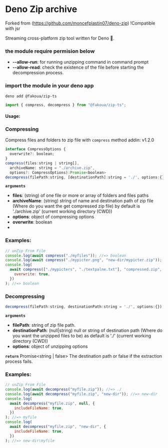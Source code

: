 # Deno Zip archive

Forked from (https://github.com/moncefplastin07/deno-zip) !Compatible with jsr

Streaming cross-platform zip tool written for Deno 🦕.

### the module require permision below

- **--allow-run**: for running unzipping command in command prompt
- **--allow-read**: check the existence of the file before starting the
  decompression process.

### import the module in your deno app

```
deno add @fakoua/zip-ts
```

```js
import { compress, decompress } from "@fakoua/zip-ts";
```

#### Usage:

### Compressing

Compress files and folders to zip file with `compress` method addin: v1.2.0

```js
interface CompressOptions {
  overwrite?: boolean;
}
compress(files:string | string[],
  archiveName: string = "./archive.zip",
  options?: CompressOptions):Promise<boolean>
decompress(filePath:string, [destinationPath]:string = './', options:{}): Promise<string | false>
```

**`arguments`**

- **files**: (string) of one file or more or array of folders and files paths
- **archiveName**: (string) string of name and destination path of zip file
  (Where do you want the get compressed zip file) by default is './archive.zip'
  (current working directory (CWD))
- **options**: object of compressing options
- **overwrite**: boolean
-

### Examples:

```js
// unZip From File
console.log(await compress("./myfiles")); //=> boolean
console.log(await compress("./mypicter.png", "new-dir/mypicter.zip")); //=> boolean
console.log(
  await compress(["./mypicters", "./textpalne.txt"], "compressed.zip", {
    overwrite: true,
  })
); //=> boolean
```

### Decompressing

```js
decompress(filePath:string, destinationPath:string = './', options:{}): Promise<string | false>
```

**`arguments`**

- **filePath**: string of zip file path.
- **destinationPath**: (null|string) null or string of destination path (Where
  do you want the unzipped files to be) as default is './' (current working
  directory (CWD))
- **options**: object of unzipping options

**`return`** Promise<string | false> The destination path or false if the
extraction process fails.

### Examples:

```js
// unZip From File
console.log(await decompress("myfile.zip")); //=> ./
console.log(await decompress("myfile.zip", "new-dir")); //=> new-dir
console.log(
  await decompress("myfile.zip", null, {
    includeFileName: true,
  })
); //=> myfile
console.log(
  await decompress("myfile.zip", "new-dir", {
    includeFileName: true,
  })
); //=> new-dir\myfile
```
